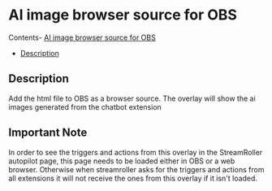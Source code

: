 # AI image browser source for OBS
Contents- [AI image browser source for OBS](#ai-image-browser-source-for-obs)
  - [Description](#description)

## Description
Add the html file to OBS as a browser source. The overlay will show the ai images generated from the chatbot extension

## Important Note
In order to see the triggers and actions from this overlay in the StreamRoller autopilot page, this page needs to be loaded either in OBS or a web browser. Otherwise when streamroller asks for the triggers and actions from all extensions it will not receive the ones from this overlay if it isn't loaded.
